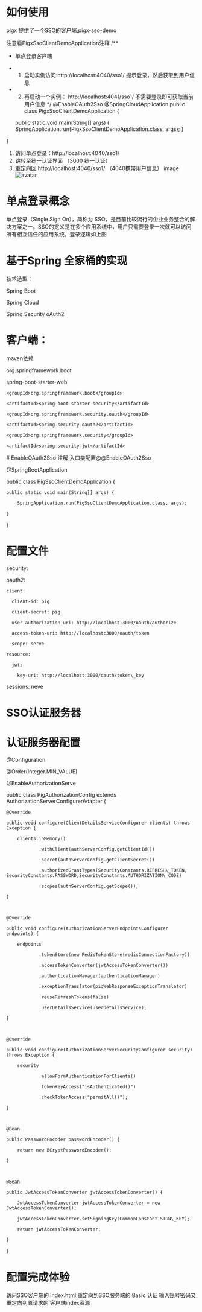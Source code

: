 # 如何使用
pigx 提供了一个SSO的客户端,pigx-sso-demo

注意看PigxSsoClientDemoApplication注释
/**
 * 单点登录客户端
 * 1. 启动实例访问:http://localhost:4040/sso1/ 提示登录，然后获取到用户信息
 * 2. 再启动一个实例： http://localhost:4041/sso1/ 不需要登录即可获取当前用户信息
 */
@EnableOAuth2Sso
@SpringCloudApplication
public class PigxSsoClientDemoApplication {

	public static void main(String[] args) {
		SpringApplication.run(PigxSsoClientDemoApplication.class, args);
	}

}
1. 访问单点登录：http://localhost:4040/sso1/
2.  跳转至统一认证界面 （3000 统一认证）
3.  重定向回 http://localhost:4040/sso1/ （4040携带用户信息）
image
![avatar](https://ask.qcloudimg.com/http-save/1219867/mv83vudo4z.png)



# 单点登录概念
单点登录（Single Sign On），简称为 SSO，是目前比较流行的企业业务整合的解决方案之一。SSO的定义是在多个应用系统中，用户只需要登录一次就可以访问所有相互信任的应用系统。登录逻辑如上图

# 基于Spring 全家桶的实现
技术选型：

Spring Boot

Spring Cloud 

Spring Security oAuth2
# 客户端：
maven依赖

<dependency>

   <groupId>org.springframework.boot</groupId>

   <artifactId>spring-boot-starter-web</artifactId>

</dependency>

<dependency>

    <groupId>org.springframework.boot</groupId>

    <artifactId>spring-boot-starter-security</artifactId>

</dependency>

<dependency>

    <groupId>org.springframework.security.oauth</groupId>

    <artifactId>spring-security-oauth2</artifactId>

</dependency>

<dependency>

    <groupId>org.springframework.security</groupId>

    <artifactId>spring-security-jwt</artifactId>

</dependency>
# EnableOAuth2Sso 注解
入口类配置@@EnableOAuth2Sso

@SpringBootApplication

public class PigSsoClientDemoApplication {



    public static void main(String[] args) {

        SpringApplication.run(PigSsoClientDemoApplication.class, args);

    }



}
# 配置文件
security:

  oauth2:

    client:

      client-id: pig

      client-secret: pig

      user-authorization-uri: http://localhost:3000/oauth/authorize

      access-token-uri: http://localhost:3000/oauth/token

      scope: serve

    resource:

      jwt:

        key-uri: http://localhost:3000/oauth/token\_key

  sessions: neve
# SSO认证服务器
# 认证服务器配置
@Configuration

@Order(Integer.MIN\_VALUE)

@EnableAuthorizationServe

public class PigAuthorizationConfig extends AuthorizationServerConfigurerAdapter {



    @Override

    public void configure(ClientDetailsServiceConfigurer clients) throws Exception {

        clients.inMemory()

                .withClient(authServerConfig.getClientId())

                .secret(authServerConfig.getClientSecret())

                .authorizedGrantTypes(SecurityConstants.REFRESH\_TOKEN, SecurityConstants.PASSWORD,SecurityConstants.AUTHORIZATION\_CODE)

                .scopes(authServerConfig.getScope());

    }



    @Override

    public void configure(AuthorizationServerEndpointsConfigurer endpoints) {

        endpoints

                .tokenStore(new RedisTokenStore(redisConnectionFactory))

                .accessTokenConverter(jwtAccessTokenConverter())

                .authenticationManager(authenticationManager)

                .exceptionTranslator(pigWebResponseExceptionTranslator)

                .reuseRefreshTokens(false)

                .userDetailsService(userDetailsService);

    }



    @Override

    public void configure(AuthorizationServerSecurityConfigurer security) throws Exception {

        security

                .allowFormAuthenticationForClients()

                .tokenKeyAccess("isAuthenticated()")

                .checkTokenAccess("permitAll()");

    }



    @Bean

    public PasswordEncoder passwordEncoder() {

        return new BCryptPasswordEncoder();

    }



    @Bean

    public JwtAccessTokenConverter jwtAccessTokenConverter() {

        JwtAccessTokenConverter jwtAccessTokenConverter = new JwtAccessTokenConverter();

        jwtAccessTokenConverter.setSigningKey(CommonConstant.SIGN\_KEY);

        return jwtAccessTokenConverter;

    }



}
# 配置完成体验
访问SSO客户端的 index.html
重定向到SSO服务端的 Basic 认证
输入账号密码又重定向到原请求的 客户端index资源